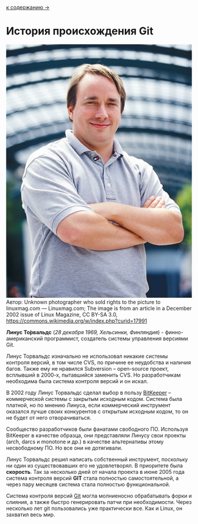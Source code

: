 [к содержанию ->](readme.md)

# История происхождения Git

![Linus Torvalds](/task3.14/assets/Linus_Torvalds.jpeg)
   Автор: Unknown photographer who sold rights to the picture to linuxmag.com — Linuxmag.com; The image is from an article in a December 2002 issue of Linux Magazine, CC BY-SA 3.0, https://commons.wikimedia.org/w/index.php?curid=17991

 **Линус То́рвальдс** (*28 декабря 1969, Хельсинки, Финляндия*) - финно-американский программист, создатель системы управления версиями Git.

Линус Торвальдс изначально не использовал никакие системы контроля версий, в том числе CVS, по причине ее неудобства и наличия багов. Также ему не нравился Subversion – open-source проект, всплывший в 2000-х, пытавшийся заменить CVS. Но разработчикам необходима была система контроля версий и он искал.

В 2002 году Линус Торвальдс сделал выбор в пользу  [BitKeeper](https://www.bitkeeper.org/) – коммерческой системы с закрытым исходным кодом. Система была платной, но по мнению Линуса, если  коммерческий инструмент оказался лучше своих конкурентов с открытым исходным кодом, то он не будет от него отворачиваться.

Сообщество разработчиков были фанатами свободного ПО. Используя BitKeeper в качестве образца, они представляли Линусу свои проекты (arch, darcs и monotone и др.)  в качестве  альтернативы этому несвободному ПО. Но все они не дотягивали.

Линус Торвальдс решил написать собственный инструмент, поскольку ни один из существовавших его не удовлетворял. В приоритете была **скорость**. Так за несколько дней от начала проекта в июне 2005 года система контроля версий **GIT** стала полностью самостоятельной, а через пару месяцев система стала полностью функциональной.

Система контроля версий [Git](https://techrocks.ru/2019/02/14/git-cheatsheet-for-beginners/) могла молниеносно обрабатывать форки и слияния, а также быстро генерировать патчи при необходимости.
Через несколько лет git пользовались уже практически все. Как и Linux, он захватил весь мир.

